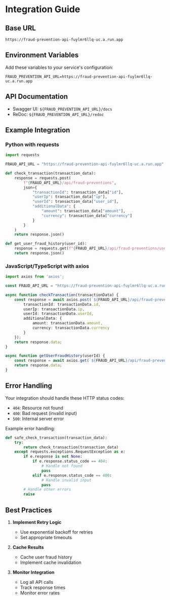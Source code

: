 # Integration Guide

## Base URL

```
https://fraud-prevention-api-fuylmr6llq-uc.a.run.app
```

## Environment Variables

Add these variables to your service's configuration:

```env
FRAUD_PREVENTION_API_URL=https://fraud-prevention-api-fuylmr6llq-uc.a.run.app
```

## API Documentation

- Swagger UI: `${FRAUD_PREVENTION_API_URL}/docs`
- ReDoc: `${FRAUD_PREVENTION_API_URL}/redoc`

## Example Integration

### Python with requests

```python
import requests

FRAUD_API_URL = "https://fraud-prevention-api-fuylmr6llq-uc.a.run.app"

def check_transaction(transaction_data):
    response = requests.post(
        f"{FRAUD_API_URL}/api/fraud-preventions",
        json={
            "transactionId": transaction_data["id"],
            "userIp": transaction_data["ip"],
            "userId": transaction_data["user_id"],
            "additionalData": {
                "amount": transaction_data["amount"],
                "currency": transaction_data["currency"]
            }
        }
    )
    return response.json()

def get_user_fraud_history(user_id):
    response = requests.get(f"{FRAUD_API_URL}/api/fraud-preventions/user/{user_id}")
    return response.json()
```

### JavaScript/TypeScript with axios

```typescript
import axios from 'axios';

const FRAUD_API_URL = "https://fraud-prevention-api-fuylmr6llq-uc.a.run.app";

async function checkTransaction(transactionData) {
    const response = await axios.post(`${FRAUD_API_URL}/api/fraud-preventions`, {
        transactionId: transactionData.id,
        userIp: transactionData.ip,
        userId: transactionData.userId,
        additionalData: {
            amount: transactionData.amount,
            currency: transactionData.currency
        }
    });
    return response.data;
}

async function getUserFraudHistory(userId) {
    const response = await axios.get(`${FRAUD_API_URL}/api/fraud-preventions/user/${userId}`);
    return response.data;
}
```

## Error Handling

Your integration should handle these HTTP status codes:

- `404`: Resource not found
- `400`: Bad request (invalid input)
- `500`: Internal server error

Example error handling:

```python
def safe_check_transaction(transaction_data):
    try:
        return check_transaction(transaction_data)
    except requests.exceptions.RequestException as e:
        if e.response is not None:
            if e.response.status_code == 404:
                # Handle not found
                pass
            elif e.response.status_code == 400:
                # Handle invalid input
                pass
        # Handle other errors
        raise
```

## Best Practices

1. **Implement Retry Logic**
   - Use exponential backoff for retries
   - Set appropriate timeouts

2. **Cache Results**
   - Cache user fraud history
   - Implement cache invalidation

3. **Monitor Integration**
   - Log all API calls
   - Track response times
   - Monitor error rates 